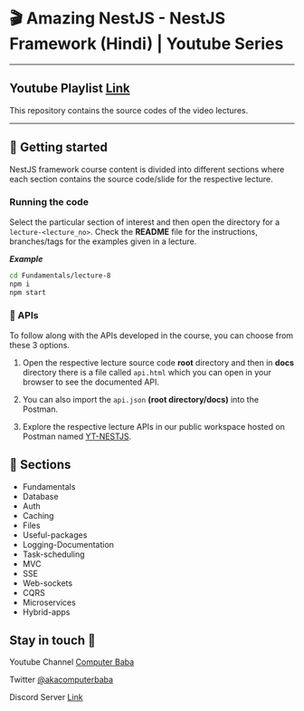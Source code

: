 # 🎬 Amazing NestJS - NestJS Framework (Hindi) | Youtube Series

---

## Youtube Playlist [Link](https://bit.ly/3titPk3)

This repository contains the source codes of the video lectures.

---

## 🚀 Getting started

NestJS framework course content is divided into different sections where each section contains the source code/slide for
the respective lecture.

### Running the code

Select the particular section of interest and then open the directory for a `lecture-<lecture_no>`. Check the **README**
file for the instructions, branches/tags for the examples given in a lecture.

**_Example_**

```sh
cd Fundamentals/lecture-8
npm i
npm start
```

### 📝 APIs

To follow along with the APIs developed in the course, you can choose from these 3 options.

1. Open the respective lecture source code **root** directory and then in **docs** directory there is a file called
   `api.html` which you can open in your browser to see the documented API.

2. You can also import the `api.json` **(root directory/docs)** into the Postman.

3. Explore the respective lecture APIs in our public workspace hosted on Postman named
   [YT-NESTJS](https://bit.ly/3wJJKK6).

## 📘 Sections

- Fundamentals
- Database
- Auth
- Caching
- Files
- Useful-packages
- Logging-Documentation
- Task-scheduling
- MVC
- SSE
- Web-sockets
- CQRS
- Microservices
- Hybrid-apps

## Stay in touch 👋

Youtube Channel [Computer Baba](https://www.youtube.com/c/ComputerBabaOfficial)

Twitter [@akacomputerbaba](https://twitter.com/akacomputerbaba)

Discord Server [Link](https://discord.gg/9V4VTDM)
